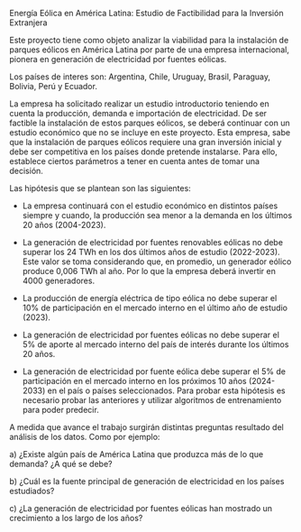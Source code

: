 Energía Eólica en América Latina: Estudio de Factibilidad para la Inversión Extranjera

Este proyecto tiene como objeto analizar la viabilidad para la instalación de parques eólicos en América Latina por parte de una empresa internacional, pionera en generación de electricidad por fuentes eólicas.

Los países de interes son: Argentina, Chile, Uruguay, Brasil, Paraguay, Bolivia, Perú y Ecuador.

La empresa ha solicitado realizar un estudio introductorio teniendo en cuenta la producción, demanda e importación de electricidad. De ser factible la instalación de estos parques eólicos, se deberá continuar con un estudio económico que no se incluye en este proyecto. Esta empresa, sabe que la instalación de parques eólicos requiere una gran inversión inicial y debe ser competitiva en los países donde pretende instalarse. Para ello, establece ciertos parámetros a tener en cuenta antes de tomar una decisión.

Las hipótesis que se plantean son las siguientes:

- La empresa continuará con el estudio económico en distintos países siempre y cuando, la producción sea menor a la demanda en los últimos 20 años (2004-2023).

- La generación de electricidad por fuentes renovables eólicas no debe superar los 24 TWh en los dos últimos años de estudio (2022-2023). Este valor se toma considerando que, en promedio, un generador eólico produce 0,006 TWh al año. Por lo que la empresa deberá invertir en 4000 generadores.

- La producción de energía eléctrica de tipo eólica no debe superar el 10% de participación en el mercado interno en el último año de estudio (2023).

- La generación de electricidad por fuentes eólicas no debe superar el 5% de aporte al mercado interno del país de interés durante los últimos 20 años.

- La generación de electricidad por fuente eólica debe superar el 5% de participación en el mercado interno en los próximos 10 años (2024-2033) en el país o países seleccionados. Para probar esta hipótesis es necesario probar las anteriores y utilizar algoritmos de entrenamiento para poder predecir.

A medida que avance el trabajo surgirán distintas preguntas resultado del análisis de los datos. Como por ejemplo:

a) ¿Existe algún país de América Latina que produzca más de lo que demanda? ¿A qué se debe?

b) ¿Cuál es la fuente principal de generación de electricidad en los países estudiados?

c) ¿La generación de electricidad por fuentes eólicas han mostrado un crecimiento a los largo de los años?

